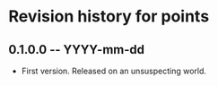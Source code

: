 # Revision history for points

## 0.1.0.0 -- YYYY-mm-dd

* First version. Released on an unsuspecting world.
